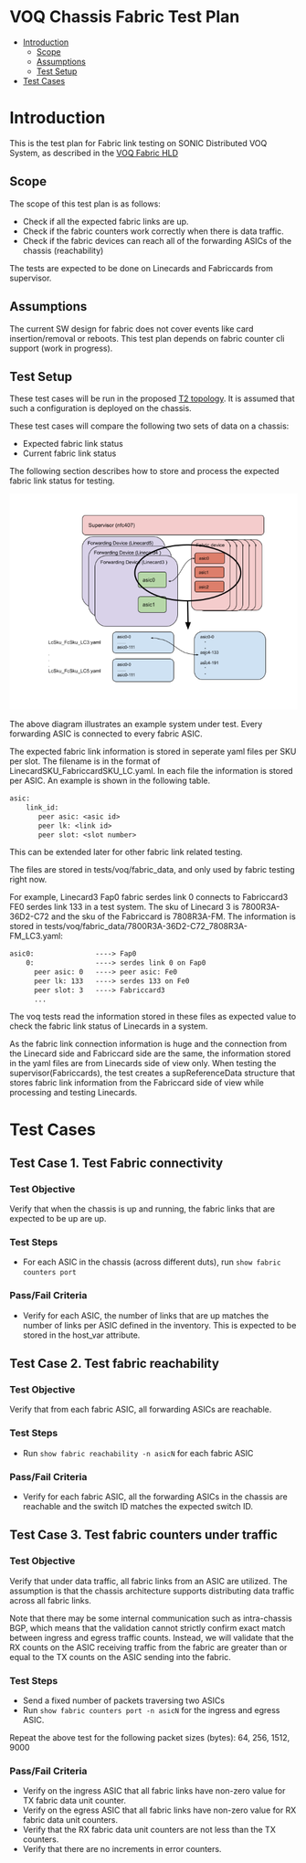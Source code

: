 # **VOQ Chassis Fabric Test Plan**

 - [Introduction](#introduction)
   - [Scope](#scope)
   - [Assumptions](#assumptions)
   - [Test Setup](#test-setup)
 - [Test Cases](#test-cases)
     
# Introduction 

This is the test plan for Fabric link testing on SONIC Distributed VOQ System, as described in the [VOQ Fabric HLD](https://github.com/Azure/SONiC/blob/master/doc/voq/fabric.md)

## Scope

The scope of this test plan is as follows:
* Check if all the expected fabric links are up.
* Check if the fabric counters work correctly when there is data traffic.
* Check if the fabric devices can reach all of the forwarding ASICs of the chassis (reachability)

The tests are expected to be done on Linecards and Fabriccards from supervisor.

## Assumptions

The current SW design for fabric does not cover events like card insertion/removal or reboots. This test plan depends on fabric counter cli support (work in progress).

## Test Setup

These test cases will be run in the proposed [T2 topology](https://github.com/Azure/sonic-mgmt/blob/master/ansible/vars/topo_t2.yml). It is assumed that such a configuration is deployed on the chassis.

These test cases will compare the following two sets of data on a chassis:
* Expected fabric link status
* Current fabric link status

The following section describes how to store and process the expected fabric link status for testing.

![](Img/Sonic_Fabric_Link_Testing_Proposal.png)

The above diagram illustrates an example system under test. Every forwarding ASIC is connected to every fabric ASIC.

The expected fabric link information is stored in seperate yaml files per SKU per slot. The filename is in the format of LinecardSKU_FabriccardSKU_LC<slotNumber>.yaml. In each file the information is stored per ASIC. An example is shown in the following table.

```
asic:
    link_id:
       peer asic: <asic id>
       peer lk: <link id>
       peer slot: <slot number>
```
This can be extended later for other fabric link related testing.

The files are stored in tests/voq/fabric_data, and only used by fabric testing right now. 

For example, Linecard3 Fap0 fabric serdes link 0 connects to Fabriccard3 FE0 serdes link 133 in a test system. The sku of Linecard 3 is 7800R3A-36D2-C72 and the sku of the Fabriccard is 7808R3A-FM. The information is stored in tests/voq/fabric_data/7800R3A-36D2-C72_7808R3A-FM_LC3.yaml:

```
asic0:               ----> Fap0
    0:               ----> serdes link 0 on Fap0
      peer asic: 0   ----> peer asic: Fe0
      peer lk: 133   ----> serdes 133 on Fe0
      peer slot: 3   ----> Fabriccard3
      ...
```

The voq tests read the information stored in these files as expected value to check the fabric link status of Linecards in a system.

As the fabric link connection information is huge and the connection from the Linecard side and Fabriccard side are the same, the information stored in the yaml files are from Linecards side of view only. When testing the supervisor(Fabriccards), the test creates a supReferenceData structure that stores fabric link information from the Fabriccard side of view while processing and testing Linecards. 

# Test Cases

## Test Case 1. Test Fabric connectivity

### Test Objective
Verify that when the chassis is up and running, the fabric links that are expected to be up are up.

### Test Steps
* For each ASIC in the chassis (across different duts), run `show fabric counters port` 

### Pass/Fail Criteria
* Verify for each ASIC, the number of links that are up matches the number of links per ASIC defined in the inventory. This is expected to be stored in the host_var attribute.

## Test Case 2. Test fabric reachability

### Test Objective
Verify that from each fabric ASIC, all forwarding ASICs are reachable.

### Test Steps
* Run `show fabric reachability -n asicN` for each fabric ASIC

### Pass/Fail Criteria
* Verify for each fabric ASIC, all the forwarding ASICs in the chassis are reachable and the switch ID matches the expected switch ID.

## Test Case 3. Test fabric counters under traffic

### Test Objective
Verify that under data traffic, all fabric links from an ASIC are utilized. The assumption is that the chassis architecture supports distributing data traffic across all fabric links. 

Note that there may be some internal communication such as intra-chassis BGP, which means that the validation cannot strictly confirm exact match between ingress and egress traffic counts.
Instead, we will validate that the RX counts on the ASIC receiving traffic from the fabric are greater than or equal to the TX counts on the ASIC sending into the fabric.

### Test Steps
* Send a fixed number of packets traversing two ASICs
* Run `show fabric counters port -n asicN` for the ingress and egress ASIC. 

Repeat the above test for the following packet sizes (bytes): 64, 256, 1512, 9000

### Pass/Fail Criteria
* Verify on the ingress ASIC that all fabric links have non-zero value for TX fabric data unit counter.
* Verify on the egress ASIC that all fabric links have non-zero value for RX fabric data unit counters.
* Verify that the RX fabric data unit counters are not less than the TX counters. 
* Verify that there are no increments in error counters.

